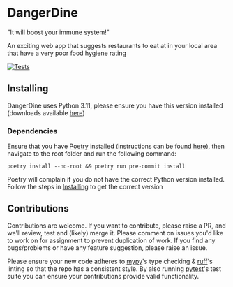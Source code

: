 # DangerDine

"It will boost your immune system!"

An exciting web app that suggests restaurants to eat at in your local area that have a very poor food hygiene rating

[![Tests](https://github.com/CarrotManMatt/DangerDine/actions/workflows/tests.yaml/badge.svg?branch=main)](https://github.com/CarrotManMatt/DangerDine/actions/workflows/tests.yaml)

## Installing

DangerDine uses Python 3.11, please ensure you have this version installed (downloads available [here](https://www.python.org/downloads/release/python-3116/#Files))

### Dependencies

Ensure that you have [Poetry](https://python-poetry.org/) installed (instructions can be found [here](https://python-poetry.org/docs/#installation)), then navigate to the root folder and run the following command:

```shell
poetry install --no-root && poetry run pre-commit install
```

Poetry will complain if you do not have the correct Python version installed. Follow the steps in [Installing](#Installing) to get the correct version

## Contributions

Contributions are welcome. If you want to contribute, please raise a PR, and we'll review, test and (likely) merge it. Please comment on issues you'd like to work on for assignment to prevent duplication of work. If you find any bugs/problems or have any feature suggestion, please raise an issue.

Please ensure your new code adheres to [mypy](https://www.mypy-lang.org/)'s type checking & [ruff](https://ruff.rs/)'s linting so that the repo has a consistent style. By also running [pytest]()'s test suite you can ensure your contributions provide valid functionality.